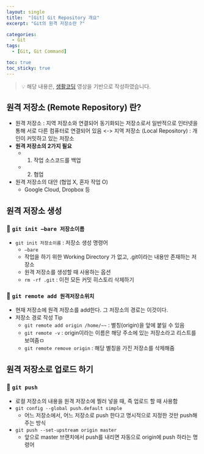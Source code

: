 ```yaml
---
layout: single
title:  "[Git] Git Repository 개요"
excerpt: "Git의 원격 저장소란 ?"

categories:
  - Git
tags:
  - [Git, Git Command]

toc: true
toc_sticky: true
---
```

> 💡 해당 내용은, [생활코딩](https://www.youtube.com/playlist?list=PLuHgQVnccGMA8iwZwrGyNXCGy2LAAsTXk) 영상을 기반으로 작성하였습니다.


## 원격 저장소 (Remote Repository) 란?
- 원격 저장소 : 지역 저장소와 연결되어 동기화되는 저장소로서 일반적으로 인터넷을 통해 서로 다른 컴퓨터로 연결되어 있음 <-> 지역 저장소 (Local Repository) : 개인이 커밋하고 있는 저장소
- **원격 저장소의 2가지 필요**
    - 1. 작업 소스코드를 백업
    - 2. 협업
- 원격 저장소의 대안 (협업 X, 혼자 작업 O)
    - Google Cloud, Dropbox 등

## 원격 저장소 생성
### 💫 `git init —bare 저장소이름`
- `git init 저장소이름` : 저장소 생성 명령어
  - `—bare `
   - 작업을 하기 위한 Working Directory 가 없고, .git이라는 내용만 존재하는 저장소
   - 원격 저장소를 생성할 때 사용하는 옵션 
  - `rm -rf .git` : 이전 모든 커밋 히스토리 삭제하기

### 💫 `git remote add 원격저장소위치`
- 현재 저장소에 원격 저장소를 add한다. 그 저장소의 경로는 이것이다.
- 저장소 경로 작성 Tip
    - `git remote add origin /home/~~` : 별칭(origin)을 앞에 붙일 수 있음
    - `git remote -v` : origin이라는 이름은 해당 주소에 있는 저장소라고 리스트를 보여줌ㅁ
    - `git remote remove origin` : 해당 별칭을 가진 저장소를 삭제해줌

## 원격 저장소로 업로드 하기
### 💫 `git push`
- 로컬 저장소의 내용을 원격 저장소에 찔러 넣을 때, 즉 업로드 할 때 사용함
- `git config --global push.default simple`
    - 어느 저장소에서, 어느 저장소로 push 한다고 명시적으로 지정한 것만 push해주는 방식
- `git push --set-upstream origin master`
    - 앞으로 master 브랜치에서 push를 내리면 자동으로 origin에 push 하라는 명령어
